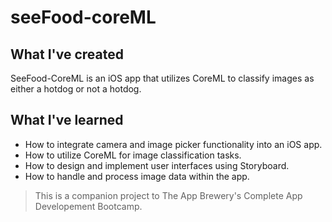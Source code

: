 # seeFood-coreML

## What I've created

SeeFood-CoreML is an iOS app that utilizes CoreML to classify images as either a hotdog or not a hotdog.

## What I've learned

* How to integrate camera and image picker functionality into an iOS app.
* How to utilize CoreML for image classification tasks.
* How to design and implement user interfaces using Storyboard.
* How to handle and process image data within the app.

>This is a companion project to The App Brewery's Complete App Developement Bootcamp.
